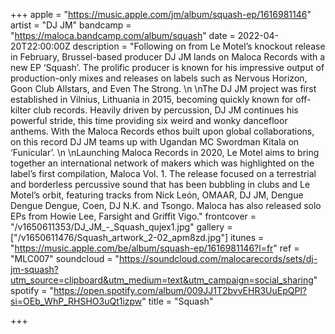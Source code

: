 +++
apple = "https://music.apple.com/jm/album/squash-ep/1616981146"
artist = "DJ JM"
bandcamp = "https://maloca.bandcamp.com/album/squash"
date = 2022-04-20T22:00:00Z
description = "Following on from Le Motel’s knockout release in February, Brussel-based producer DJ JM lands on Maloca Records with a new EP ‘Squash’. The prolific producer is known for his impressive output of production-only mixes and releases on labels such as Nervous Horizon, Goon Club Allstars, and Even The Strong.   \n  \nThe DJ JM project was first established in Vilnius, Lithuania in 2015, becoming quickly known for off-kilter club records. Heavily driven by percussion, DJ JM continues his powerful stride, this time providing six weird and wonky dancefloor anthems. With the Maloca Records ethos built upon global collaborations, on this record DJ JM teams up with Ugandan MC Swordman Kitala on ‘Funicular’.   \n  \nLaunching Maloca Records in 2020, Le Motel aims to bring together an international network of makers which was highlighted on the label’s first compilation, Maloca Vol. 1. The release focused on a terrestrial and borderless percussive sound that has been bubbling in clubs and Le Motel’s orbit, featuring tracks from Nick León, OMAAR, DJ JM, Dengue Dengue Dengue, Coen, DJ N.K. and Tsongo. Maloca has also released solo EPs from Howie Lee, Farsight and Griffit Vigo."
frontcover = "/v1650611353/DJ_JM_-_Squash_qujex1.jpg"
gallery = ["/v1650611476/Squash_artwork_2-02_apm8zd.jpg"]
itunes = "https://music.apple.com/be/album/squash-ep/1616981146?l=fr"
ref = "MLC007"
soundcloud = "https://soundcloud.com/malocarecords/sets/dj-jm-squash?utm_source=clipboard&utm_medium=text&utm_campaign=social_sharing"
spotify = "https://open.spotify.com/album/009JJ1T2bvvEHR3UuEpQPl?si=OEb_WhP_RHSHO3uQt1izpw"
title = "Squash"

+++
